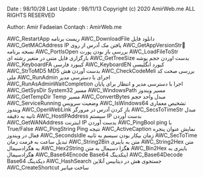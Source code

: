 Date : 98/10/28
Last Update : 98/11/13
Copyright (c) 2020 AmirWeb.me
ALL RIGHTS RESERVED

Author: Amir Fadaeian
Contaqh : AmirWeb.me

  AWC_RestartApp                 ریست برنامه
  AWC_DownloadFile               دانلود فایل
  AWC_GetMACAddress              IP یافتن مک آدرس از روی
  AWC_GetAppVersionStr            ّ  نسخه برنامه
  AWC_PortIsOpen                 بررسی باز بودن پورت
  AWC_LoadFileToStr              بارگزاری فایل متنی در متغیر رشته ای
  AWC_GetTreeSize                بدست اوردن حجم پوشه
  AWC_KeyboardFA                 کیبورد فارسی
  AWC_KeyboardEN                 کیورد انگلیسی
  AWC_StrToMD5                   MD5 بدست آوردن هش
  AWC_CheckCodeMeli              بررسی صحت کد ملی
  AWC_RunAdmin                   اجرای با دسترسی مدیر
  AWC_RunAsAdminWaitCompletion   اجرا با دسترسی مدیر و انتظار برای پایان
  AWC_GetSysDir                  System32 مسیر
  AWC_WindowsPath                مسیر ویندوز
  AWC_GetTempDir                 Temp مسیر
  AWC_ConvertBytes               مبدل واحد حجم
  AWC_ServiceRunning             وضعیت سرویس
  AWC_IsWindows64                تشخیص معماری ویندوز
  AWC_OpenWebLink                باز کردن آدرس در مرورگر
  AWC_SecsToTimeStr              مبدل ثانیه به ذقیقه
  AWC_HostIPAddress              سیستم IP بدست آوردن
  AWC_GetWANAddress              اینترنت IP بدست آوردن
  AWC_PingBool                   ping با True/False
  AWC_PingString                 Ping نتیجه
  AWC_ActiveCaption              نمایش عنوان پنجره  فعال در ویندوز
  AWC_SecondsIdle                زمان بیکار بودن سیسم به ثانیه
  AWC_SecToTime                  تبدیل ساعت به فرمت زمان
  AWC_String2Bin                 متن به باینری
  AWC_String2Hex                 متن به هگزادسیمال
  AWC_Hex2String                 هگزا دسیمال به متن
  AWC_Bin2Hex                    باینری به هگزادسیمال
  AWC_Base64Encode               Base64  اینکدینگ
  AWC_Base64Decode               Base64  دیکدینگ
  AWC_HashSearch                 جستجوی هش در دیتابیس آنلاین
  AWC_CreateShortcut             ساخت میانبر
